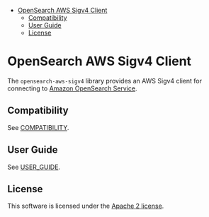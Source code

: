 - [OpenSearch AWS Sigv4 Client](#opensearch-aws-sigv4-client)
  - [Compatibility](#compatibility)
  - [User Guide](#user-guide)
  - [License](#license)
# OpenSearch AWS Sigv4 Client

The `opensearch-aws-sigv4` library provides an AWS Sigv4 client for connecting to [Amazon OpenSearch Service](https://docs.aws.amazon.com/opensearch-service/index.html).

## Compatibility

See [COMPATIBILITY](../COMPATIBILITY.md).

## User Guide

See [USER_GUIDE](USER_GUIDE.md).

## License

This software is licensed under the [Apache 2 license](./LICENSE).
